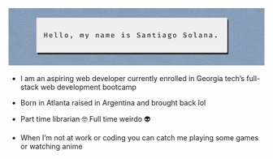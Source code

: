 
![Hello](images/header.gif)

- I am an aspiring web developer currently enrolled in Georgia tech’s full-stack web development bootcamp
- Born in Atlanta raised in Argentina and brought back lol

- Part time librarian 🤓 Full time weirdo 👽

- When I’m not at work or coding you can catch me playing some games or watching anime
